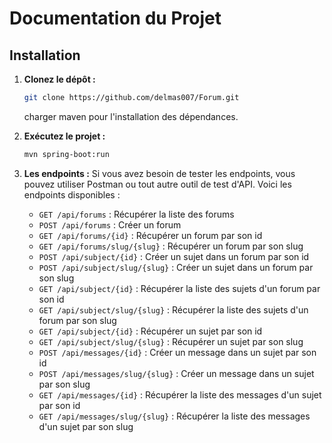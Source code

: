 # Documentation du Projet

## Installation

1. **Clonez le dépôt :**
   ```bash
   git clone https://github.com/delmas007/Forum.git
    ```
   charger maven pour l'installation des dépendances.

2. **Exécutez le projet :**
   ```bash
   mvn spring-boot:run
   ```
3. **Les endpoints :**
Si vous avez besoin de tester les endpoints, vous pouvez utiliser Postman ou tout autre outil de test d'API. Voici les endpoints disponibles :
    - `GET /api/forums` : Récupérer la liste des forums
    - `POST /api/forums` : Créer un forum
    - `GET /api/forums/{id}` : Récupérer un forum par son id
    - `GET /api/forums/slug/{slug}` : Récupérer un forum par son slug
    - `POST /api/subject/{id}` : Créer un sujet dans un forum par son id
    - `POST /api/subject/slug/{slug}` : Créer un sujet dans un forum par son slug
    - `GET /api/subject/{id}` : Récupérer la liste des sujets d'un forum par son id
    - `GET /api/subject/slug/{slug}` : Récupérer la liste des sujets d'un forum par son slug
    - `GET /api/subject/{id}` : Récupérer un sujet par son id
    - `GET /api/subject/slug/{slug}` : Récupérer un sujet par son slug
    - `POST /api/messages/{id}` : Créer un message dans un sujet par son id
    - `POST /api/messages/slug/{slug}` : Créer un message dans un sujet par son slug
    - `GET /api/messages/{id}` : Récupérer la liste des messages d'un sujet par son id
    - `GET /api/messages/slug/{slug}` : Récupérer la liste des messages d'un sujet par son slug